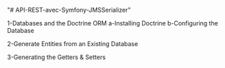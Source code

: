 "# API-REST-avec-Symfony-JMSSerializer" 

1-Databases and the Doctrine ORM
	a-Installing Doctrine
	b-Configuring the Database
	
2-Generate Entities from an Existing Database

3-Generating the Getters & Setters 

